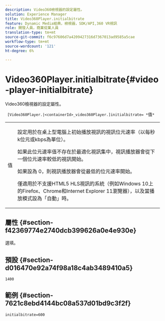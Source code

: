 ```yaml
---
description: Video360檢視器的設定屬性。
solution: Experience Manager
title: Video360Player.initialbitrate
feature: Dynamic Media經典，檢視器，SDK/API,360 VR視訊
role: 開發人員，商業從業人員
translation-type: tm+mt
source-git-commit: f6c97606d7a4209427316d7367013ad9585a5cae
workflow-type: tm+mt
source-wordcount: '121'
ht-degree: 6%

---
```



# Video360Player.initialbitrate{#video-player-initialbitrate}

Video360檢視器的設定屬性。

` [Video360Player.|<containerId>_video360Player.]initialbitrate= *`值`*`

<table id="table_C616483932C2482CA9794DDD7313FD7C"> 
 <tbody> 
  <tr> 
   <td colname="col1"> <p> <span class="codeph"> 值</span> </p> </td> 
   <td colname="col2"> <p> 設定用於在桌上型電腦上初始播放視訊的視訊位元速率（以每秒k位元或kbps為單位）。 </p> <p>如果此位元速率值不存在於最適化視訊集中，視訊播放器會從下一個位元速率較低的視訊開始。 </p> <p>如果設為<span class="codeph"> 0</span>，則視訊播放器會從最低的位元速率開始。 </p> <p>僅適用於不支援HTML5 HLS視訊的系統（例如Windows 10上的Firefox、Chrome和Internet Explorer 11瀏覽器），以及當播放模式設為「自動」時。 </p> </td> 
  </tr> 
 </tbody> 
</table>

## 屬性 {#section-f42369774e2740dcb399626a0e4e930e}

選填。

## 預設 {#section-d016470e92a74f98a18c4ab3489410a5}

`1400`

## 範例 {#section-7621c8ebd4144bc08a537d01bd9c3f2f}

```
initialbitrate=600
```

